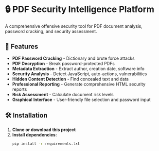 # 🔒 PDF Security Intelligence Platform

A comprehensive offensive security tool for PDF document analysis, password cracking, and security assessment.

## 🚀 Features

- **PDF Password Cracking** - Dictionary and brute force attacks
- **PDF Decryption** - Break password-protected PDFs
- **Metadata Extraction** - Extract author, creation date, software info
- **Security Analysis** - Detect JavaScript, auto-actions, vulnerabilities  
- **Hidden Content Detection** - Find concealed text and data
- **Professional Reporting** - Generate comprehensive HTML security reports
- **Risk Assessment** - Calculate document risk levels
- **Graphical Interface** - User-friendly file selection and password input

## 🛠️ Installation

1. **Clone or download this project**
2. **Install dependencies:**
   ```bash
   pip install -r requirements.txt